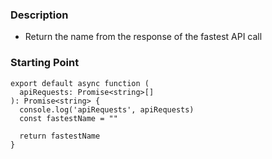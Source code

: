 ### Description

- Return the name from the response of the fastest API call

### Starting Point

```
export default async function (
  apiRequests: Promise<string>[]
): Promise<string> {
  console.log('apiRequests', apiRequests)
  const fastestName = ""

  return fastestName
}
```

